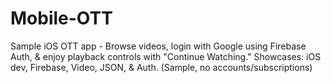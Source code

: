 # Mobile-OTT
Sample iOS OTT app - Browse videos, login with Google using Firebase Auth, &amp; enjoy playback controls with "Continue Watching." Showcases: iOS dev, Firebase, Video, JSON, &amp; Auth. (Sample, no accounts/subscriptions)

